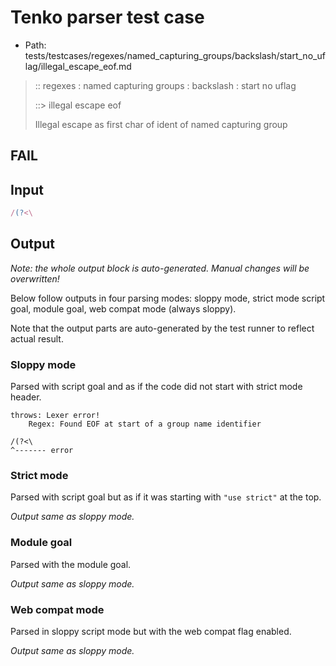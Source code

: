 # Tenko parser test case

- Path: tests/testcases/regexes/named_capturing_groups/backslash/start_no_uflag/illegal_escape_eof.md

> :: regexes : named capturing groups : backslash : start no uflag
>
> ::> illegal escape eof
>
> Illegal escape as first char of ident of named capturing group

## FAIL

## Input

`````js
/(?<\
`````

## Output

_Note: the whole output block is auto-generated. Manual changes will be overwritten!_

Below follow outputs in four parsing modes: sloppy mode, strict mode script goal, module goal, web compat mode (always sloppy).

Note that the output parts are auto-generated by the test runner to reflect actual result.

### Sloppy mode

Parsed with script goal and as if the code did not start with strict mode header.

`````
throws: Lexer error!
    Regex: Found EOF at start of a group name identifier

/(?<\
^------- error
`````

### Strict mode

Parsed with script goal but as if it was starting with `"use strict"` at the top.

_Output same as sloppy mode._

### Module goal

Parsed with the module goal.

_Output same as sloppy mode._

### Web compat mode

Parsed in sloppy script mode but with the web compat flag enabled.

_Output same as sloppy mode._
